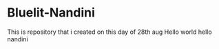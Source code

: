 # Bluelit-Nandini
This is repository that i created on this day of 28th aug
Hello world
hello nandini
